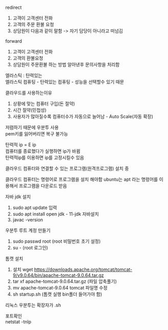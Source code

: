 redirect

1. 고객이 고객센터 전화
2. 고객의 주문 환불 요청
3. 상담원이 다음과 같이 말함 -> 자기 담당이 아니라고 떠넘김

forward

1. 고객이 고객센터 전화
2. 고객의 환불요청
3. 상담원이 주문환불 하는 방법 알아낸후 문의사항을 처리함

엘라스틱 : 탄력있는  
엘라스틱 컴퓨팅 - 탄력있는 컴퓨팅 - 성능을 선택할수 있기 때문


클라우드를 사용하는이유
1. 상황에 맞는 컴퓨터 구입(돈 절약)
2. 시간 절약(민첩성)
3. 사용자가 많아질수록 컴퓨터수가 자동으로 늘어남 - Auto Scale(자동 확장)

저렴하기 때문에 우분투 사용  
pem키를 잃어버리면 복구 불가능

탄력적 ip = E ip  
컴퓨터를 종료했다가 실행하면 ip가 바뀜  
탄력적ip를 이용하면 ip를 고정시킬수 있음

클라우드 컴퓨터와 연결할 수 있는 프로그램(원격프로그램) 설치 중

클라우드 컴퓨터는 명령어로 프로그램을 설치 해야함
ubuntu는 apt 라는 명령어를 이용해서 프로그램을 다운로드 받음

자바 jdk 설치

1. sudo apt update 입력
2. sudo apt install open jdk - 11-jdk 자바설치
3. javac -version

우분투 루트 계정 만들기
1. sudo passwd root (root 비밀번호 초기 설정)
2. su - (root 로그인)

톰캣 설치
1.  설치
wget https://downloads.apache.org/tomcat/tomcat-9/v9.0.64/bin/apache-tomcat-9.0.64.tar.gz
2. tar xf apache-tomcat-9.0.64.tar.gz (파일 압축풀기)
3. mv apache-tomcat-9.0.64 tomcat 파일명 수정  
4. sh startup.sh (톰캣 실행 bin폴더 들어가야 함)

리눅스 우분투는 확장자가 .sh

포트확인  
netstat -tnlp